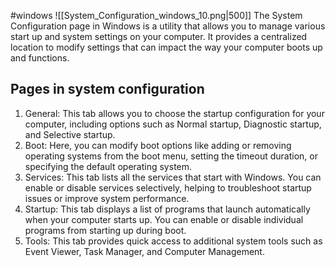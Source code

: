 #windows 
![[System_Configuration_windows_10.png|500]]
The System Configuration page in Windows is a utility that allows you to manage various start up and system settings on your computer. It provides a centralized location to modify settings that can impact the way your computer boots up and functions.

## Pages in system configuration
1. General: This tab allows you to choose the startup configuration for your computer, including options such as Normal startup, Diagnostic startup, and Selective startup.
2. Boot: Here, you can modify boot options like adding or removing operating systems from the boot menu, setting the timeout duration, or specifying the default operating system.
3. Services: This tab lists all the services that start with Windows. You can enable or disable services selectively, helping to troubleshoot startup issues or improve system performance.
4. Startup: This tab displays a list of programs that launch automatically when your computer starts up. You can enable or disable individual programs from starting up during boot.
5. Tools: This tab provides quick access to additional system tools such as Event Viewer, Task Manager, and Computer Management.